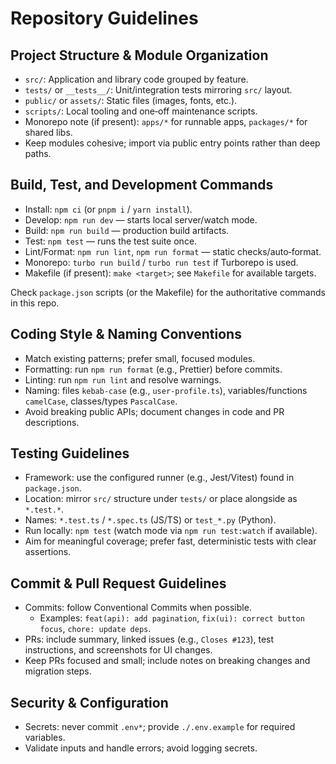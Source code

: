 # Repository Guidelines

## Project Structure & Module Organization

- `src/`: Application and library code grouped by feature.
- `tests/` or `__tests__/`: Unit/integration tests mirroring `src/` layout.
- `public/` or `assets/`: Static files (images, fonts, etc.).
- `scripts/`: Local tooling and one‑off maintenance scripts.
- Monorepo note (if present): `apps/*` for runnable apps, `packages/*` for shared libs.
- Keep modules cohesive; import via public entry points rather than deep paths.

## Build, Test, and Development Commands

- Install: `npm ci` (or `pnpm i` / `yarn install`).
- Develop: `npm run dev` — starts local server/watch mode.
- Build: `npm run build` — production build artifacts.
- Test: `npm test` — runs the test suite once.
- Lint/Format: `npm run lint`, `npm run format` — static checks/auto‑format.
- Monorepo: `turbo run build` / `turbo run test` if Turborepo is used.
- Makefile (if present): `make <target>`; see `Makefile` for available targets.

Check `package.json` scripts (or the Makefile) for the authoritative commands in this repo.

## Coding Style & Naming Conventions

- Match existing patterns; prefer small, focused modules.
- Formatting: run `npm run format` (e.g., Prettier) before commits.
- Linting: run `npm run lint` and resolve warnings.
- Naming: files `kebab-case` (e.g., `user-profile.ts`), variables/functions `camelCase`, classes/types `PascalCase`.
- Avoid breaking public APIs; document changes in code and PR descriptions.

## Testing Guidelines

- Framework: use the configured runner (e.g., Jest/Vitest) found in `package.json`.
- Location: mirror `src/` structure under `tests/` or place alongside as `*.test.*`.
- Names: `*.test.ts` / `*.spec.ts` (JS/TS) or `test_*.py` (Python).
- Run locally: `npm test` (watch mode via `npm run test:watch` if available).
- Aim for meaningful coverage; prefer fast, deterministic tests with clear assertions.

## Commit & Pull Request Guidelines

- Commits: follow Conventional Commits when possible.
  - Examples: `feat(api): add pagination`, `fix(ui): correct button focus`, `chore: update deps`.
- PRs: include summary, linked issues (e.g., `Closes #123`), test instructions, and screenshots for UI changes.
- Keep PRs focused and small; include notes on breaking changes and migration steps.

## Security & Configuration

- Secrets: never commit `.env*`; provide `./.env.example` for required variables.
- Validate inputs and handle errors; avoid logging secrets.
